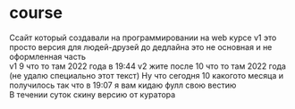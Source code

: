 # course
Ссайт который создавали на программировании на web курсе v1 это просто версия для людей-друзей до дедлайна это не основная и не оформленная часть<br>
v1 9 что то там 2022 года в 19:44
v2 жите после 10 что то там 2022 года (не удалю специально этот текст)
Ну что сегодня 10 какогото месяца и получилось так что в 19:07 я вам кидаю фулл свою вестию<br>
В течении суток скину версию от куратора
